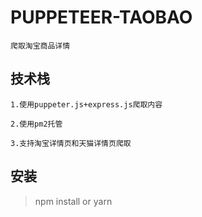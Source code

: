 # PUPPETEER-TAOBAO
    爬取淘宝商品详情

## 技术栈
   
    1.使用puppeter.js+express.js爬取内容

    2.使用pm2托管

    3.支持淘宝详情页和天猫详情页爬取

## 安装

   > npm install or yarn

